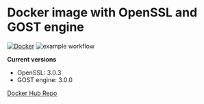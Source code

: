 # Docker image with OpenSSL and GOST engine

[![Docker](https://img.shields.io/docker/automated/alexandermatveev/openssl-gost?label=Docker&style=flat)](https://hub.docker.com/r/alexandermatveev/openssl-gost) ![example workflow](https://github.com/AlexanderMatveev/docker-openssl-gost/actions/workflows/docker-image.yml/badge.svg)

**Current versions**

- OpenSSL: 3.0.3
- GOST engine: 3.0.0

[Docker Hub Repo](https://hub.docker.com/r/alexandermatveev/openssl-gost)